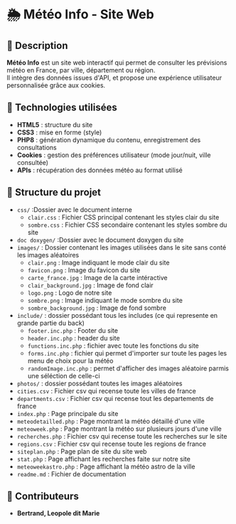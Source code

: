 # 🌦️ Météo Info - Site Web

## 📝 Description

**Météo Info** est un site web interactif qui permet de consulter les prévisions météo en France, par ville, département ou région.  
Il intègre des données issues d'API, et propose une expérience utilisateur personnalisée grâce aux cookies.

## 🔧 Technologies utilisées

- **HTML5** : structure du site
- **CSS3** : mise en forme (style)
- **PHP8** : génération dynamique du contenu, enregistrement des consultations
- **Cookies** : gestion des préférences utilisateur (mode jour/nuit, ville consultée)
- **APIs** : récupération des données météo au format utilisé

## 📁 Structure du projet

- `css/` :Dossier avec le document interne
  - `clair.css` : Fichier CSS principal contenant les styles clair du site
  - `sombre.css` : Fichier CSS secondaire contenant les styles sombre du site
- `doc doxygen/` :Dossier avec le document doxygen du site
- `images/` : Dossier contenant les images utilisées dans le site sans conté les images aléatoires
  - `clair.png` : Image indiquant le mode clair du site
  - `favicon.png` : Image du favicon du site
  - `carte_france.jpg` : Image de la carte intéractive
  - `clair_background.jpg` : Image de fond clair
  - `logo.png` : Logo de notre site
  - `sombre.png` : Image indiquant le mode sombre du site
  - `sombre_background.jpg` : Image de fond sombre
- `include/` : dossier possédant tous les includes (ce qui represente en grande partie du back)
  - `footer.inc.php` : Footer du site
  - `header.inc.php` : header du site
  - `functions.inc.php` : fichier avec toute les fonctions du site
  - `forms.inc.php` : fichier qui permet d'importer sur toute les pages les menu de choix pour la météo
  - `randomImage.inc.php` : permet d'afficher des images aléatoire parmis une séléction de celle-ci
- `photos/` : dossier possédant toutes les images aléatoires
- `cities.csv` : Fichier csv qui recense toute les villes de france
- `departments.csv` : Fichier csv qui recense tout les departements de france
- `index.php` : Page principale du site
- `meteodetailled.php` : Page montrant la météo détaillé d'une ville
- `meteoweek.php` : Page montrant la météo sur plusieurs jours d'une ville
- `recherches.php` : Fichier csv qui recense toute les recherches sur le site
- `regions.csv` : Fichier csv qui recense toute les regions de france
- `siteplan.php` : Page plan de site du site web
- `stat.php` : Page affichant les recherches faite sur notre site
- `meteoweekastro.php` : Page affichant la météo astro de la ville
- `readme.md` : Fichier de documentation
 
## 👥 Contributeurs

- **Bertrand, Leopole dit Marie**
